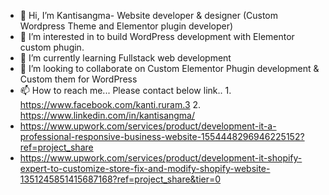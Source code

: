 - 👋 Hi, I’m Kantisangma- Website developer & designer (Custom Wordpress Theme and Elementor plugin developer)
- 👀 I’m interested in to build WordPress development with Elementor custom phugin.
- 🌱 I’m currently learning Fullstack web development
- 💞️ I’m looking to collaborate on Custom Elementor Phugin development & Custom them for WordPress
- 📫 How to reach me... Please contact below link.. 1.  https://www.facebook.com/kanti.ruram.3     2. https://www.linkedin.com/in/kantisangma/
-  https://www.upwork.com/services/product/development-it-a-professional-responsive-business-website-1554448296946225152?ref=project_share
-  https://www.upwork.com/services/product/development-it-shopify-expert-to-customize-store-fix-and-modify-shopify-website-1351245851415687168?ref=project_share&tier=0

<!---
sangmalearn/sangmalearn is a ✨ special ✨ repository because its `README.md` (this file) appears on your GitHub profile.
You can click the Preview link to take a look at your changes.
--->
